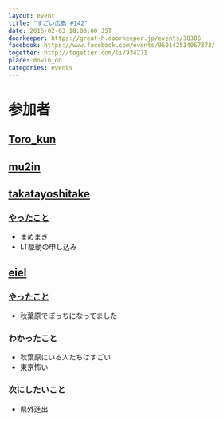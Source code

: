 ```yaml
---
layout: event
title: "すごい広島 #142"
date: 2016-02-03 18:00:00 JST
doorkeeper: https://great-h.doorkeeper.jp/events/38386
facebook: https://www.facebook.com/events/960142514067373/
togetter: http://togetter.com/li/934271
place: movin_on
categories: events
---
```


# 参加者


## [Toro_kun](https://twitter.com/Toro_kun)


## [mu2in](http://twitter.com/mu2in)


## [takatayoshitake](http://twitter.com/takatayoshitake)

### [やったこと](https://github.com/great-h/great-h.github.io/issues/1760)

* まめまき
* LT駆動の申し込み


## [eiel](http://eiel.info/)


### [やったこと](https://github.com/great-h/great-h.github.io/issues/1759)

* 秋葉原でぼっちになってました

### わかったこと

* 秋葉原にいる人たちはすごい
* 東京怖い

### 次にしたいこと

* 県外進出
